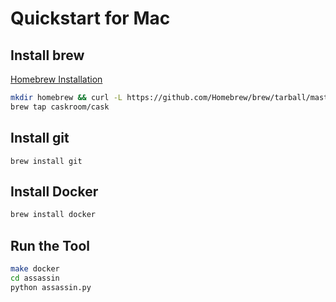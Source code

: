 # Quickstart for Mac

## Install brew

[Homebrew Installation](https://docs.brew.sh/Installation)

```bash
mkdir homebrew && curl -L https://github.com/Homebrew/brew/tarball/master|tar xz --strip 1 -C homebrew
brew tap caskroom/cask
```

## Install git

```
brew install git
```

## Install Docker

```bash
brew install docker
```

## Run the Tool

```bash
make docker
cd assassin
python assassin.py
```
